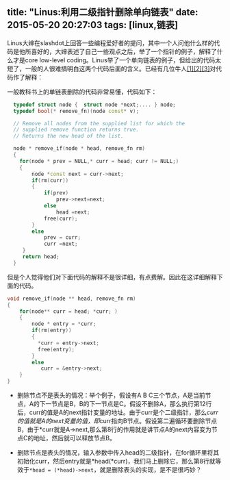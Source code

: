 title: "Linus:利用二级指针删除单向链表"
date: 2015-05-20 20:27:03
tags: [linux,链表]
---

Linus大婶在slashdot上回答一些编程爱好者的提问，其中一个人问他什么样的代码是他所喜好的，大婶表述了自己一些观点之后，举了一个指针的例子，解释了什么才是core low-level coding。Linus举了一个单向链表的例子，但给出的代码太短了，一般的人很难搞明白这两个代码后面的含义。已经有几位牛人[[1]](http://wordaligned.org/articles/two-star-programming)[[2]](http://www.oldlinux.org/oldlinux/viewthread.php?tid=14575&extra=page%3D1)[[3]](http://coolshell.cn/articles/8990.html#more-8990)对代码作了解释：

<!-- more --> 

一般教科书上的单链表删除的代码非常易懂，代码如下：

``` C++ 
  typedef struct node {  struct node *next;.... } node;
  typedef bool(* remove_fn)(node const* v);

  // Remove all nodes from the supplied list for which the 
  // supplied remove function returns true.
  // Returns the new head of the list.

  node * remove_if(node * head, remove_fn rm)
  {
  	for(node * prev = NULL,* curr = head; curr != NULL;)
  	{        
     	node *const next = curr->next;
     	if(rm(curr))
     	{
     		if(prev)                
     			prev->next=next;
     		else                
     			head =next;            
     		free(curr);
     	}
     	else            
     		prev = curr;        
     		curr =next;
     }
     return head;
  }
```

但是个人觉得他们对下面代码的解释不是很详细，有点费解。因此在这详细解释下面的代码。

``` C++
void remove_if(node ** head, remove_fn rm)
{
    for(node** curr = head; *curr; )
    {
        node * entry = *curr;
        if(rm(entry))
        {
          *curr = entry->next;
          free(entry);
        }
        else
           curr = &entry->next;
    }
}
```
+ 删除节点不是表头的情况：举个例子，假设有A B C三个节点，A是当前节点，A的下一节点是B，B的下一节点是C。假设不删除A，那么执行第12行后，curr的值是A的next指针变量的地址。由于curr是个二级指针，那么*curr的值就是A的next变量的值，即*curr指向B节点。假设第二遍循环要删除节点B，由于*curr就是A->next,那么第8行的作用就是讲节点A的next内容变为节点C的地址，然后就可以释放节点B。

+ 删除节点是表头的情况，输入参数中传入head的二级指针，在for循环里将其初始化curr，然后entry就是*head(*curr)，我们马上删除它，那么第8行就等效于`*head = (*head)->next`，就是删除表头的实现，是不是很巧妙？

